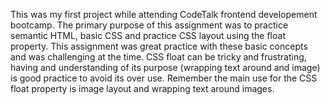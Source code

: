 This was my first project while attending CodeTalk frontend developement bootcamp. 
The primary purpose of this assignment was to practice semantic HTML, basic CSS and practice CSS layout using the float property.
This assignment was great practice with these basic concepts and was challenging at the time.
CSS float can be tricky and frustrating, having and understanding of its purpose (wrapping text around and image) is good practice
to avoid its over use.
Remember the main use for the CSS float property is image layout and wrapping text around images.
